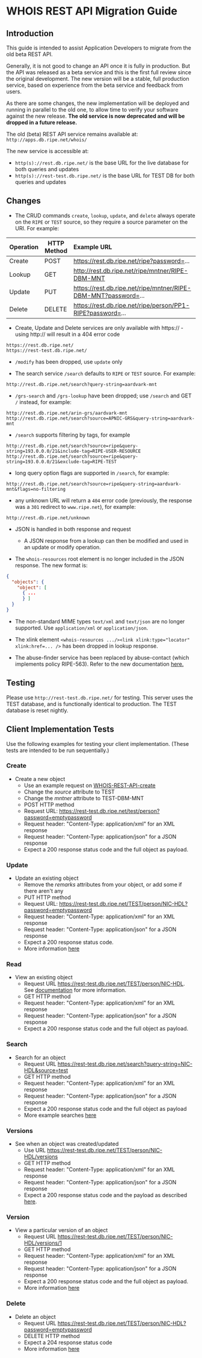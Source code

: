 # WHOIS REST API Migration Guide

## Introduction

This guide is intended to assist Application Developers to migrate from the old beta REST API.

Generally, it is not good to change an API once it is fully in production. But the API was released as a beta service and this is the first full review since the original development. The new version will be a stable, full production service, based on experience from the beta service and feedback from users.

As there are some changes, the new implementation will be deployed and running in parallel to the old one, to allow time to verify your software against the new release. **The old service is now deprecated and will be dropped in a future release.** 

The old (beta) REST API service remains available at: `http://apps.db.ripe.net/whois/`

The new service is accessible at:

* `http(s)://rest.db.ripe.net/` is the base URL for the live database for both queries and updates
* `http(s)://rest-test.db.ripe.net/` is the base URL for TEST DB for both queries and updates

## Changes

* The CRUD commands `create`, `lookup`, `update`, and `delete` always operate on the `RIPE` or `TEST` source, so they require a source parameter on the URI. For example:

| Operation | HTTP Method | Example URL                                                    |
|-----------|-------------|:---------------------------------------------------------------|
| Create    | POST        | https://rest.db.ripe.net/ripe?password=...                     |
| Lookup    | GET         | http://rest.db.ripe.net/ripe/mntner/RIPE-DBM-MNT               |
| Update    | PUT         | https://rest.db.ripe.net/ripe/mntner/RIPE-DBM-MNT?password=... |  
| Delete    | DELETE      | https://rest.db.ripe.net/ripe/person/PP1-RIPE?password=...     |

* Create, Update and Delete services are only available with https:// - using http:// will result in a 404 error code

```
https://rest.db.ripe.net/
https://rest-test.db.ripe.net/
```

* `/modify` has been dropped, use `update` only

* The search service `/search` defaults to `RIPE` or `TEST` source. For example:

```
http://rest.db.ripe.net/search?query-string=aardvark-mnt
```

* `/grs-search` and `/grs-lookup` have been dropped; use `/search` and GET `/` instead, for example:

```
http://rest.db.ripe.net/arin-grs/aardvark-mnt
http://rest.db.ripe.net/search?source=APNIC-GRS&query-string=aardvark-mnt
```

* `/search` supports filtering by tags, for example

```
http://rest.db.ripe.net/search?source=ripe&query-string=193.0.0.0/21&include-tag=RIPE-USER-RESOURCE
http://rest.db.ripe.net/search?source=ripe&query-string=193.0.0.0/21&exclude-tag=RIPE-TEST
```

* long query option flags are supported in `/search`, for example:

```
http://rest.db.ripe.net/search?source=ripe&query-string=aardvark-mnt&flags=no-filtering
```

* any unknown URL will return a `404` error code (previously, the response was a `301` redirect to `www.ripe.net`), for example:

```
http://rest.db.ripe.net/unknown
```

* JSON is handled in both response and request
    * A JSON response from a lookup can then be modified and used in an update or modify operation.

* The `whois-resources` root element is no longer included in the JSON response. The new format is:

```json
{
  "objects": {
    "object": [
      { ...
      } ]
  }
}
```

* The non-standard MIME types `text/xml` and `text/json` are no longer supported. Use `application/xml` or `application/json`.

* The xlink element `<whois-resources .../><link xlink:type="locator" xlink:href=... />` has been dropped in lookup response. 

* The abuse-finder service has been replaced by abuse-contact (which implements policy RIPE-563). Refer to the new documentation [here.](../11.How-to-Query-the-RIPE-Database/03-RESTful-API-Queries.md#api-abuse-contact)

## Testing

Please use `http://rest-test.db.ripe.net/` for testing. This server uses the TEST database, and is functionally identical to production. The TEST database is reset nightly.

## Client Implementation Tests

Use the following examples for testing your client implementation. (These tests are intended to be run sequentially.)

### Create

* Create a new object  
    * Use an example request on [WHOIS-REST-API-create](../06.Update-Methods/01-RESTful-API.md#post) 
    * Change the _source_ attribute to TEST
    * Change the _mntner_ attribute to TEST-DBM-MNT
    * POST HTTP method
    * Request URL: https://rest-test.db.ripe.net/test/person?password=emptypassword
    * Request header: "Content-Type: application/xml" for an XML response
    * Request header: "Content-Type: application/json" for a JSON response
    * Expect a 200 response status code and the full object as payload.

### Update

* Update an existing object
    * Remove the _remarks_ attributes from your object, or add some if there aren't any
    * PUT HTTP method
    * Request URL: https://rest-test.db.ripe.net/TEST/person/NIC-HDL?password=emptypassword
    * Request header: "Content-Type: application/xml" for an XML response
    * Request header: "Content-Type: application/json" for a JSON response
    * Expect a 200 response status code.
    * More information [here](../06.Update-Methods/01-RESTful-API.md#put)

### Read

* View an existing object
    * Request URL https://rest-test.db.ripe.net/TEST/person/NIC-HDL. See [documentation](../11.How-to-Query-the-RIPE-Database/03-RESTful-API-Queries.md#api-lookup) for more information.
    * GET HTTP method
    * Request header: "Content-Type: application/xml" for an XML response
    * Request header: "Content-Type: application/json" for a JSON response
    * Expect a 200 response status code and the full object as payload.

### Search

* Search for an object
    * Request URL https://rest-test.db.ripe.net/search?query-string=NIC-HDL&source=test
    * GET HTTP method
    * Request header: "Content-Type: application/xml" for an XML response
    * Request header: "Content-Type: application/json" for a JSON response
    * Expect a 200 response status code and the full object as payload
    * More example searches [here](../11.How-to-Query-the-RIPE-Database/03-RESTful-API-Queries.md#api-search)

### Versions
* See when an object was created/updated
    * Use URL https://rest-test.db.ripe.net/TEST/person/NIC-HDL/versions
    * GET HTTP method
    * Request header: "Content-Type: application/xml" for an XML response
    * Request header: "Content-Type: application/json" for a JSON response
    * Expect a 200 response status code and the payload as described [here](../06.Update-Methods/01-RESTful-API.md#versions).

### Version 
* View a particular version of an object
    * Request URL https://rest-test.db.ripe.net/TEST/person/NIC-HDL/versions/1
    * GET HTTP method
    * Request header: "Content-Type: application/xml" for an XML response
    * Request header: "Content-Type: application/json" for a JSON response
    * Expect a 200 response status code and the full object as payload.
    * More information [here](../06.Update-Methods/01-RESTful-API.md#versions)  

### Delete

* Delete an object
    * Request URL https://rest-test.db.ripe.net/TEST/person/NIC-HDL?password=emptypassword
    * DELETE HTTP method
    * Expect a 204 response status code
    * More information [here](../06.Update-Methods/01-RESTful-API.md#delete)
